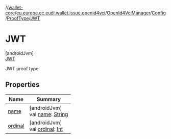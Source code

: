 //[wallet-core](../../../../../../index.md)/[eu.europa.ec.eudi.wallet.issue.openid4vci](../../../../index.md)/[OpenId4VciManager](../../../index.md)/[Config](../../index.md)/[ProofType](../index.md)/[JWT](index.md)

# JWT

[androidJvm]\
[JWT](index.md)

JWT proof type

## Properties

| Name | Summary |
|---|---|
| [name](../-c-w-t/index.md#-372974862%2FProperties%2F1615067946) | [androidJvm]<br>val [name](../-c-w-t/index.md#-372974862%2FProperties%2F1615067946): [String](https://kotlinlang.org/api/latest/jvm/stdlib/kotlin/-string/index.html) |
| [ordinal](../-c-w-t/index.md#-739389684%2FProperties%2F1615067946) | [androidJvm]<br>val [ordinal](../-c-w-t/index.md#-739389684%2FProperties%2F1615067946): [Int](https://kotlinlang.org/api/latest/jvm/stdlib/kotlin/-int/index.html) |
